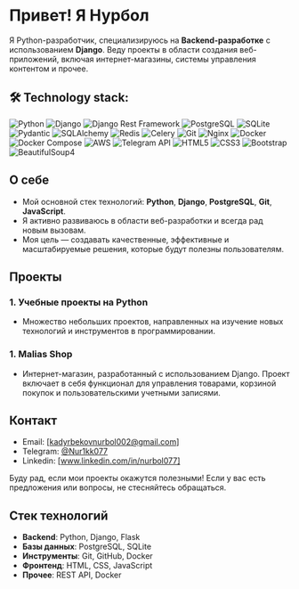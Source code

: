 # Привет! Я Нурбол

Я Python-разработчик, специализируюсь на **Backend-разработке** с использованием **Django**. Веду проекты в области создания веб-приложений, включая интернет-магазины, системы управления контентом и прочее.

## 🛠 Technology stack:
![Python](https://img.shields.io/badge/-Python-3776AB?style=for-the-badge&logo=python&logoColor=white)
![Django](https://img.shields.io/badge/-Django-092E20?style=for-the-badge&logo=django)
![Django Rest Framework](https://img.shields.io/badge/-DjangoRestFramework-red?style=for-the-badge)
![PostgreSQL](https://img.shields.io/badge/-PostgreSQL-336791?style=for-the-badge&logo=postgresql&logoColor=white)
![SQLite](https://img.shields.io/badge/-SQLite-003B57?style=for-the-badge&logo=sqlite)
![Pydantic](https://img.shields.io/badge/-Pydantic-2e8b57?style=for-the-badge)
![SQLAlchemy](https://img.shields.io/badge/-SQLAlchemy-ccc?style=for-the-badge)
![Redis](https://img.shields.io/badge/-Redis-DC382D?style=for-the-badge&logo=redis&logoColor=white)
![Celery](https://img.shields.io/badge/-Celery-37814A?style=for-the-badge)
![Git](https://img.shields.io/badge/-Git-F05032?style=for-the-badge&logo=git&logoColor=white)
![Nginx](https://img.shields.io/badge/-Nginx-009639?style=for-the-badge&logo=nginx)
![Docker](https://img.shields.io/badge/-Docker-2496ED?style=for-the-badge&logo=docker&logoColor=white)
![Docker Compose](https://img.shields.io/badge/-DockerCompose-2496ED?style=for-the-badge&logo=docker)
![AWS](https://img.shields.io/badge/-AWS-232F3E?style=for-the-badge&logo=amazon-aws)
![Telegram API](https://img.shields.io/badge/-TelegramAPI-0088cc?style=for-the-badge&logo=telegram)
![HTML5](https://img.shields.io/badge/-HTML5-E34F26?style=for-the-badge&logo=html5&logoColor=white)
![CSS3](https://img.shields.io/badge/-CSS3-1572B6?style=for-the-badge&logo=css3&logoColor=white)
![Bootstrap](https://img.shields.io/badge/-Bootstrap-563D7C?style=for-the-badge&logo=bootstrap&logoColor=white)
![BeautifulSoup4](https://img.shields.io/badge/-BeautifulSoup4-4B8BBE?style=for-the-badge)


## О себе

- Мой основной стек технологий: **Python**, **Django**, **PostgreSQL**, **Git**, **JavaScript**.
- Я активно развиваюсь в области веб-разработки и всегда рад новым вызовам.
- Моя цель — создавать качественные, эффективные и масштабируемые решения, которые будут полезны пользователям.

## Проекты


### 1. **Учебные проекты на Python**
   - Множество небольших проектов, направленных на изучение новых технологий и инструментов в программировании.

### 1. **Malias Shop**
   - Интернет-магазин, разработанный с использованием Django. Проект включает в себя функционал для управления товарами, корзиной покупок и пользовательскими учетными записями.
## Контакт

- Email: [kadyrbekovnurbol002@gmail.com]
- Telegram: [@Nur1kk077](https://t.me/Nur1kk077)
- Linkedin: [www.linkedin.com/in/nurbol077]

Буду рад, если мои проекты окажутся полезными! Если у вас есть предложения или вопросы, не стесняйтесь обращаться.

## Стек технологий

- **Backend**: Python, Django, Flask
- **Базы данных**: PostgreSQL, SQLite
- **Инструменты**: Git, GitHub, Docker
- **Фронтенд**: HTML, CSS, JavaScript
- **Прочее**: REST API, Docker
